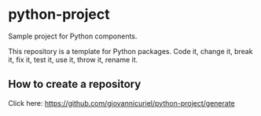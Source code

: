 # python-project

Sample project for Python components.

This repository is a template for Python packages. Code it, change it, break
it, fix it, test it, use it, throw it, rename it.

## How to create a repository

Click here: https://github.com/giovannicuriel/python-project/generate
